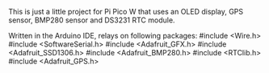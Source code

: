 This is just a little project for Pi Pico W that uses an OLED display, GPS sensor, BMP280 sensor and DS3231 RTC module.

Written in the Arduino IDE, relays on following packages:
#include <Wire.h>
#include <SoftwareSerial.h>
#include <Adafruit_GFX.h>
#include <Adafruit_SSD1306.h>
#include <Adafruit_BMP280.h>
#include <RTClib.h>
#include <Adafruit_GPS.h>
